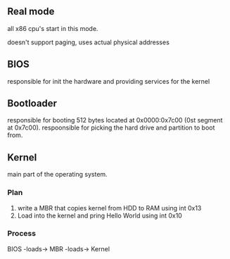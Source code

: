 ## Real mode
all x86 cpu's start in this mode.

doesn't support paging, uses actual physical addresses

## BIOS
responsible for init the hardware and providing services for the kernel

## Bootloader
responsible for booting
512 bytes located at 0x0000:0x7c00 (0st segment at 0x7c00).
respoonsible for picking the hard drive and partition to boot from.

## Kernel
main part of the operating system.

### Plan
1. write a MBR that copies kernel from HDD to RAM using int 0x13
2. Load into the kernel and pring Hello World using int 0x10

### Process
BIOS -loads-> MBR -loads-> Kernel


